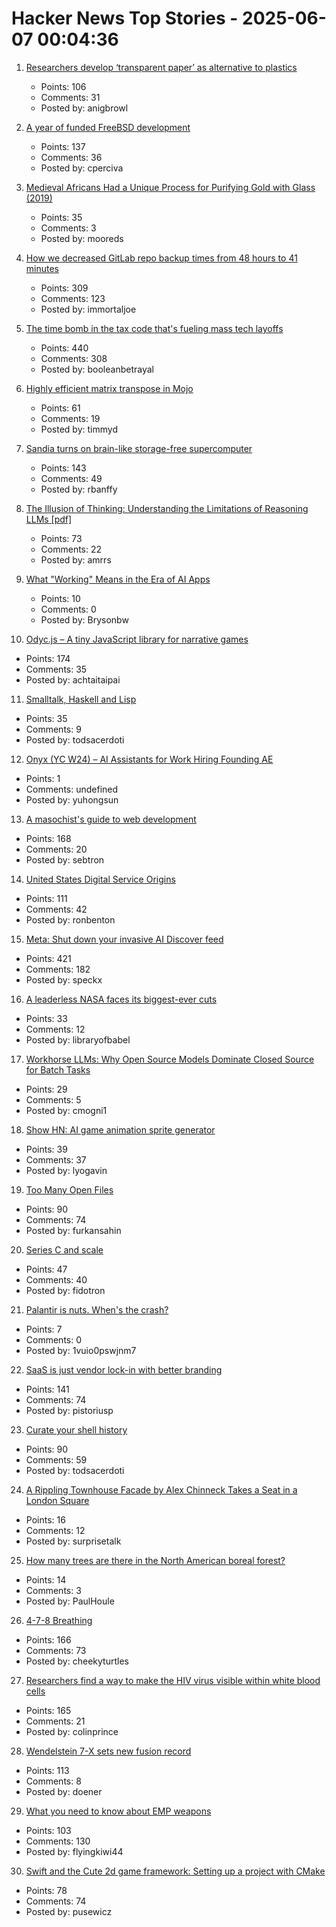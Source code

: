 # Hacker News Top Stories - 2025-06-07 00:04:36

1. [Researchers develop ‘transparent paper’ as alternative to plastics](https://japannews.yomiuri.co.jp/science-nature/technology/20250605-259501/)
   - Points: 106
   - Comments: 31
   - Posted by: anigbrowl

2. [A year of funded FreeBSD development](https://www.daemonology.net/blog/2025-06-06-A-year-of-funded-FreeBSD.html)
   - Points: 137
   - Comments: 36
   - Posted by: cperciva

3. [Medieval Africans Had a Unique Process for Purifying Gold with Glass (2019)](https://www.atlasobscura.com/articles/medieval-african-gold)
   - Points: 35
   - Comments: 3
   - Posted by: mooreds

4. [How we decreased GitLab repo backup times from 48 hours to 41 minutes](https://about.gitlab.com/blog/2025/06/05/how-we-decreased-gitlab-repo-backup-times-from-48-hours-to-41-minutes/)
   - Points: 309
   - Comments: 123
   - Posted by: immortaljoe

5. [The time bomb in the tax code that's fueling mass tech layoffs](https://qz.com/tech-layoffs-tax-code-trump-section-174-microsoft-meta-1851783502)
   - Points: 440
   - Comments: 308
   - Posted by: booleanbetrayal

6. [Highly efficient matrix transpose in Mojo](https://veitner.bearblog.dev/highly-efficient-matrix-transpose-in-mojo/)
   - Points: 61
   - Comments: 19
   - Posted by: timmyd

7. [Sandia turns on brain-like storage-free supercomputer](https://blocksandfiles.com/2025/06/06/sandia-turns-on-brain-like-storage-free-supercomputer/)
   - Points: 143
   - Comments: 49
   - Posted by: rbanffy

8. [The Illusion of Thinking: Understanding the Limitations of Reasoning LLMs [pdf]](https://ml-site.cdn-apple.com/papers/the-illusion-of-thinking.pdf)
   - Points: 73
   - Comments: 22
   - Posted by: amrrs

9. [What "Working" Means in the Era of AI Apps](https://a16z.com/revenue-benchmarks-ai-apps/)
   - Points: 10
   - Comments: 0
   - Posted by: Brysonbw

10. [Odyc.js – A tiny JavaScript library for narrative games](https://odyc.dev)
   - Points: 174
   - Comments: 35
   - Posted by: achtaitaipai

11. [Smalltalk, Haskell and Lisp](https://storytotell.org/smalltalk-haskell-and-lisp)
   - Points: 35
   - Comments: 9
   - Posted by: todsacerdoti

12. [Onyx (YC W24) – AI Assistants for Work Hiring Founding AE](https://www.ycombinator.com/companies/onyx/jobs/Gm0Hw6L-founding-account-executive)
   - Points: 1
   - Comments: undefined
   - Posted by: yuhongsun

13. [A masochist's guide to web development](https://sebastiano.tronto.net/blog/2025-06-06-webdev/)
   - Points: 168
   - Comments: 20
   - Posted by: sebtron

14. [United States Digital Service Origins](https://usdigitalserviceorigins.org/)
   - Points: 111
   - Comments: 42
   - Posted by: ronbenton

15. [Meta: Shut down your invasive AI Discover feed](https://www.mozillafoundation.org/en/campaigns/meta-shut-down-your-invasive-ai-discover-feed-now/)
   - Points: 421
   - Comments: 182
   - Posted by: speckx

16. [A leaderless NASA faces its biggest-ever cuts](https://www.economist.com/science-and-technology/2025/06/04/a-leaderless-nasa-faces-its-biggest-ever-cuts)
   - Points: 33
   - Comments: 12
   - Posted by: libraryofbabel

17. [Workhorse LLMs: Why Open Source Models Dominate Closed Source for Batch Tasks](https://sutro.sh/blog/workhorse-llms-why-open-source-models-win-for-batch-tasks)
   - Points: 29
   - Comments: 5
   - Posted by: cmogni1

18. [Show HN: AI game animation sprite generator](https://www.godmodeai.cloud/ai-sprite-generator)
   - Points: 39
   - Comments: 37
   - Posted by: lyogavin

19. [Too Many Open Files](https://mattrighetti.com/2025/06/04/too-many-files-open)
   - Points: 90
   - Comments: 74
   - Posted by: furkansahin

20. [Series C and scale](https://www.cursor.com/en/blog/series-c)
   - Points: 47
   - Comments: 40
   - Posted by: fidotron

21. [Palantir is nuts. When's the crash?](https://www.ft.com/content/747dd085-6c83-4c0b-a93e-e134a643f2dd)
   - Points: 7
   - Comments: 0
   - Posted by: 1vuio0pswjnm7

22. [SaaS is just vendor lock-in with better branding](https://rwsdk.com/blog/saas-is-just-vendor-lock-in-with-better-branding)
   - Points: 141
   - Comments: 74
   - Posted by: pistoriusp

23. [Curate your shell history](https://esham.io/2025/05/shell-history)
   - Points: 90
   - Comments: 59
   - Posted by: todsacerdoti

24. [A Rippling Townhouse Facade by Alex Chinneck Takes a Seat in a London Square](https://www.thisiscolossal.com/2025/05/alex-chinneck-a-week-at-the-knees/)
   - Points: 16
   - Comments: 12
   - Posted by: surprisetalk

25. [How many trees are there in the North American boreal forest?](https://nsojournals.onlinelibrary.wiley.com/doi/10.1002/ecog.07677)
   - Points: 14
   - Comments: 3
   - Posted by: PaulHoule

26. [4-7-8 Breathing](https://www.breathbelly.com/exercises/4-7-8-breathing)
   - Points: 166
   - Comments: 73
   - Posted by: cheekyturtles

27. [Researchers find a way to make the HIV virus visible within white blood cells](https://www.theguardian.com/global-development/2025/jun/05/breakthrough-in-search-for-hiv-cure-leaves-researchers-overwhelmed)
   - Points: 165
   - Comments: 21
   - Posted by: colinprince

28. [Wendelstein 7-X sets new fusion record](https://www.heise.de/en/news/Wendelstein-7-X-sets-new-fusion-record-10422955.html)
   - Points: 113
   - Comments: 8
   - Posted by: doener

29. [What you need to know about EMP weapons](https://www.aardvark.co.nz/daily/2025/0606.shtml)
   - Points: 103
   - Comments: 130
   - Posted by: flyingkiwi44

30. [Swift and the Cute 2d game framework: Setting up a project with CMake](https://layer22.com/swift-and-cute-framework-setting-up-a-project-with-cmake)
   - Points: 78
   - Comments: 74
   - Posted by: pusewicz

